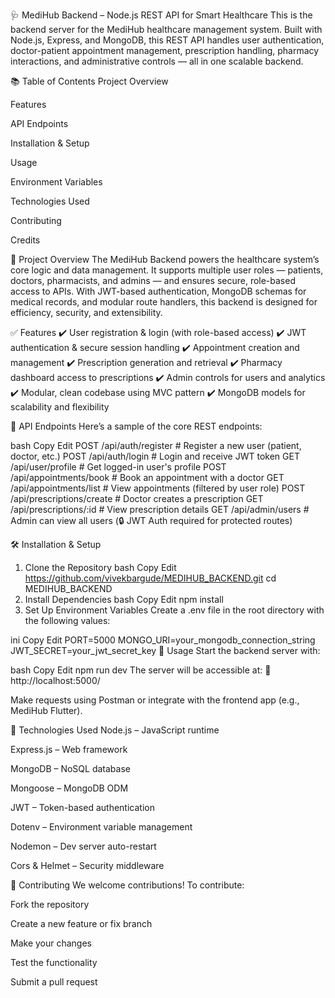 🩺 MediHub Backend – Node.js REST API for Smart Healthcare
This is the backend server for the MediHub healthcare management system. Built with Node.js, Express, and MongoDB, this REST API handles user authentication, doctor-patient appointment management, prescription handling, pharmacy interactions, and administrative controls — all in one scalable backend.

📚 Table of Contents
Project Overview

Features

API Endpoints

Installation & Setup

Usage

Environment Variables

Technologies Used

Contributing

Credits

📌 Project Overview
The MediHub Backend powers the healthcare system’s core logic and data management. It supports multiple user roles — patients, doctors, pharmacists, and admins — and ensures secure, role-based access to APIs. With JWT-based authentication, MongoDB schemas for medical records, and modular route handlers, this backend is designed for efficiency, security, and extensibility.

✅ Features
✔️ User registration & login (with role-based access)
✔️ JWT authentication & secure session handling
✔️ Appointment creation and management
✔️ Prescription generation and retrieval
✔️ Pharmacy dashboard access to prescriptions
✔️ Admin controls for users and analytics
✔️ Modular, clean codebase using MVC pattern
✔️ MongoDB models for scalability and flexibility

📡 API Endpoints
Here’s a sample of the core REST endpoints:

bash
Copy
Edit
POST   /api/auth/register          # Register a new user (patient, doctor, etc.)
POST   /api/auth/login             # Login and receive JWT token
GET    /api/user/profile           # Get logged-in user's profile
POST   /api/appointments/book      # Book an appointment with a doctor
GET    /api/appointments/list      # View appointments (filtered by user role)
POST   /api/prescriptions/create   # Doctor creates a prescription
GET    /api/prescriptions/:id      # View prescription details
GET    /api/admin/users            # Admin can view all users
(🔒 JWT Auth required for protected routes)

🛠 Installation & Setup
1. Clone the Repository
bash
Copy
Edit
https://github.com/vivekbargude/MEDIHUB_BACKEND.git
cd MEDIHUB_BACKEND
2. Install Dependencies
bash
Copy
Edit
npm install
3. Set Up Environment Variables
Create a .env file in the root directory with the following values:

ini
Copy
Edit
PORT=5000
MONGO_URI=your_mongodb_connection_string
JWT_SECRET=your_jwt_secret_key
🚀 Usage
Start the backend server with:

bash
Copy
Edit
npm run dev
The server will be accessible at:
📍 http://localhost:5000/

Make requests using Postman or integrate with the frontend app (e.g., MediHub Flutter).

🧠 Technologies Used
Node.js – JavaScript runtime

Express.js – Web framework

MongoDB – NoSQL database

Mongoose – MongoDB ODM

JWT – Token-based authentication

Dotenv – Environment variable management

Nodemon – Dev server auto-restart

Cors & Helmet – Security middleware

🤝 Contributing
We welcome contributions! To contribute:

Fork the repository

Create a new feature or fix branch

Make your changes

Test the functionality

Submit a pull request
